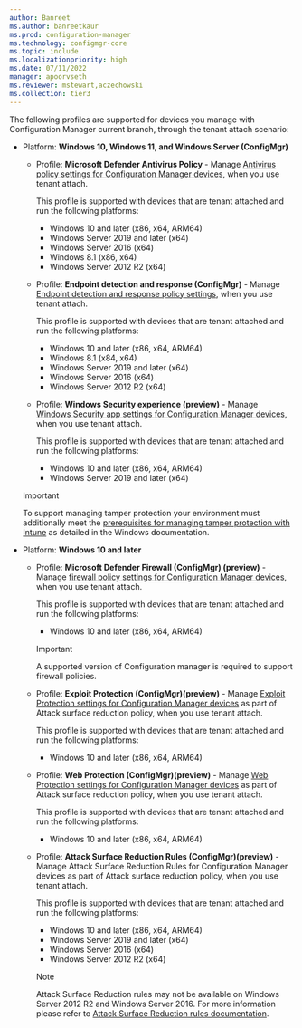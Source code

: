 ```yaml
---
author: Banreet
ms.author: banreetkaur
ms.prod: configuration-manager
ms.technology: configmgr-core
ms.topic: include
ms.localizationpriority: high
ms.date: 07/11/2022
manager: apoorvseth
ms.reviewer: mstewart,aczechowski
ms.collection: tier3
---
```

<!--Don't apply H2/H3 in this include file since they are context driven by article. This file is currently used by endpoint-security-get-started.md and deploy-antivirus-policy.md. -->
The following profiles are supported for devices you manage with Configuration Manager current branch, through the tenant attach scenario:
<!--The following profiles are supported for devices you manage with Configuration Manager Technical Preview 2007 or later, through the tenant attach scenario:-->

- Platform: **Windows 10, Windows 11, and Windows Server (ConfigMgr)**

  - Profile: **Microsoft Defender Antivirus Policy** - Manage [Antivirus policy settings for Configuration Manager devices](../../../intune/protect/antivirus-microsoft-defender-settings-windows-tenant-attach.md?toc=/mem/configmgr/tenant-attach/toc.json&bc=/mem/configmgr/tenant-attach/breadcrumb/toc.json), when you use tenant attach.

    This profile is supported with devices that are tenant attached and run the following platforms:
    - Windows 10 and later (x86, x64, ARM64)
    - Windows Server 2019 and later (x64)
    - Windows Server 2016 (x64)
    - Windows 8.1 (x86, x64) <!--8763780, 8740844-->
    - Windows Server 2012 R2 (x64) <!--8763780, 8740844-->

  - Profile: **Endpoint detection and response (ConfigMgr)** - Manage [Endpoint detection and response policy settings](../../../intune/protect/endpoint-security-edr-profile-settings.md?toc=/mem/configmgr/tenant-attach/toc.json&bc=/mem/configmgr/tenant-attach/breadcrumb/toc.json), when you use tenant attach.

    This profile is supported with devices that are tenant attached and run the following platforms:

    - Windows 10 and later (x86, x64, ARM64)
    - Windows 8.1 (x84, x64)
    - Windows Server 2019 and later (x64)
    - Windows Server 2016 (x64)
    - Windows Server 2012 R2 (x64)

  - Profile: **Windows Security experience (preview)** - Manage [Windows Security app settings for Configuration Manager devices](../../../intune/protect/antivirus-windows-security-settings-windows-tenant-attach.md?toc=/mem/configmgr/tenant-attach/toc.json&bc=/mem/configmgr/tenant-attach/breadcrumb/toc.json), when you use tenant attach.

    This profile is supported with devices that are tenant attached and run the following platforms:
    - Windows 10 and later (x86, x64, ARM64)
    - Windows Server 2019 and later (x64)
  
  > [!Important]
  > To support managing tamper protection your environment must additionally meet the [prerequisites for managing tamper protection with Intune](/windows/security/threat-protection/microsoft-defender-antivirus/prevent-changes-to-security-settings-with-tamper-protection#turn-tamper-protection-on-or-off-for-your-organization-using-intune) as detailed in the Windows documentation.

- Platform: **Windows 10 and later**

  - Profile: **Microsoft Defender Firewall (ConfigMgr) (preview)** - Manage [firewall policy settings for Configuration Manager devices](../../../intune/protect/endpoint-security-firewall-profile-settings-tenant-attach.md?toc=/mem/configmgr/tenant-attach/toc.json&bc=/mem/configmgr/tenant-attach/breadcrumb/toc.json), when you use tenant attach.

    This profile is supported with devices that are tenant attached and run the following platforms:
    - Windows 10 and later (x86, x64, ARM64)

    > [!Important]
    > A supported version of Configuration manager is required to support firewall policies.

  - Profile: **Exploit Protection (ConfigMgr)(preview)** - Manage [Exploit Protection settings for Configuration Manager devices](../../../intune/protect/endpoint-security-asr-profile-settings.md?toc=/mem/configmgr/tenant-attach/toc.json&bc=/mem/configmgr/tenant-attach/breadcrumb/toc.json#attack-surface-reduction-configmgr) as part of Attack surface reduction policy, when you use tenant attach.

    This profile is supported with devices that are tenant attached and run the following platforms:

    - Windows 10 and later (x86, x64, ARM64)

  - Profile: **Web Protection (ConfigMgr)(preview)** - Manage [Web Protection settings for Configuration Manager devices](../../../intune/protect/endpoint-security-asr-profile-settings.md?toc=/mem/configmgr/tenant-attach/toc.json&bc=/mem/configmgr/tenant-attach/breadcrumb/toc.json#attack-surface-reduction-configmgr) as part of Attack surface reduction policy, when you use tenant attach.

    This profile is supported with devices that are tenant attached and run the following platforms:

    - Windows 10 and later (x86, x64, ARM64)

  - Profile: **Attack Surface Reduction Rules (ConfigMgr)(preview)** - Manage Attack Surface Reduction Rules for Configuration Manager devices as part of Attack surface reduction policy, when you use tenant attach.

    This profile is supported with devices that are tenant attached and run the following platforms:

    - Windows 10 and later (x86, x64, ARM64)
    - Windows Server 2019 and later (x64)
    - Windows Server 2016 (x64)
    - Windows Server 2012 R2 (x64)

    > [!NOTE]
    > Attack Surface Reduction rules may not be available on Windows Server 2012 R2 and Windows Server 2016. For more information please refer to [Attack Surface Reduction rules documentation](/microsoft-365/security/defender-endpoint/attack-surface-reduction-rules-reference#supported-operating-systems).

